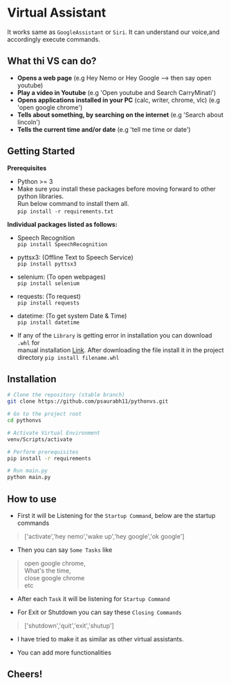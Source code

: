 # Virtual Assistant
It works same as `GoogleAssistant` or `Siri`. It can understand our voice,and accordingly execute commands.

## What thi VS can do?
- **Opens a web page** (e.g Hey Nemo or Hey Google --> then say open youtube)
- **Play a video in Youtube** (e.g 'Open youtube and Search CarryMinati')
- **Opens applications installed in your PC** (calc, writer, chrome, vlc) (e.g 'open google chrome')
- **Tells about something, by searching on the internet** (e.g 'Search about lincoln')
- **Tells the current time and/or date** (e.g 'tell me time or date')

## Getting Started
**Prerequisites**
- Python >= 3<br />
- Make sure you install these packages before moving forward to other python libraries.<br />
  Run below command to install them all.<br />
`pip install -r requirements.txt`

**Individual packages listed as follows:**

- Speech Recognition<br />
`pip install SpeechRecognition`

- pyttsx3: (Offline Text to Speech Service)<br />
`pip install pyttsx3`

- selenium: (To open webpages)<br />
`pip install selenium`

- requests: (To request)<br />
`pip install requests`

- datetime: (To get system Date & Time)<br />
`pip install datetime`

- If any of the `Library` is getting error in installation you can download `.whl` for<br />
manual installation [Link](https://www.lfd.uci.edu/~gohlke/pythonlibs/). After downloading the file install it in the project directory
`pip install filename.whl`

## Installation

```sh
# Clone the repository (stable branch)
git clone https://github.com/psaurabh11/pythonvs.git

# Go to the project root
cd pythonvs

# Activate Virtual Environment
venv/Scripts/activate

# Perform prerequisites
pip install -r requirements

# Run main.py
python main.py
```

## How to use

- First it will be Listening for the `Startup Command`, below are the startup commands
> ['activate','hey nemo','wake up','hey google','ok google']

- Then you can say `Some Tasks` like
> open google chrome,<br />
> What's the time,<br />
> close google chrome<br />
etc

- After each `Task` it will be listening for `Startup Command`

- For Exit or Shutdown you can say these `Closing Commands`
> ['shutdown','quit','exit','shutup']

- I have tried to make it as similar as other virtual assistants.

- You can add more functionalities

## Cheers!

